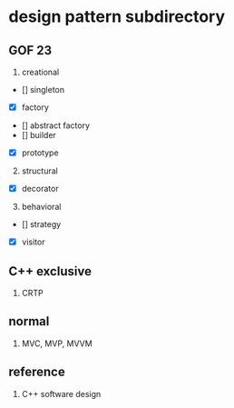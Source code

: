 # design pattern subdirectory

## GOF 23

1. creational
- [] singleton
- [x] factory
- [] abstract factory
- [] builder
- [x] prototype

2. structural
- [x] decorator

3. behavioral
- [] strategy
- [x] visitor

## C++ exclusive

1. CRTP

## normal

1. MVC, MVP, MVVM


## reference

1. C++ software design
